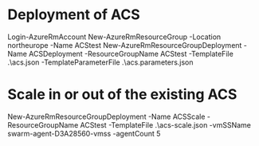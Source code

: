 # Deployment of ACS
Login-AzureRmAccount
New-AzureRmResourceGroup -Location northeurope -Name ACStest
New-AzureRmResourceGroupDeployment -Name ACSDeployment -ResourceGroupName ACStest -TemplateFile .\acs.json -TemplateParameterFile .\acs.parameters.json

# Scale in or out of the existing ACS
New-AzureRmResourceGroupDeployment -Name ACSScale -ResourceGroupName ACStest -TemplateFile .\acs-scale.json -vmSSName swarm-agent-D3A28560-vmss -agentCount 5



